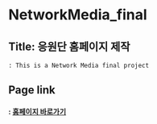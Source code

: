 # NetworkMedia_final

## Title: 응원단 홈페이지 제작
    : This is a Network Media final project

## Page link
#### : [홈페이지 바로가기](https://www.youtube.com/results?search_query=23+%EC%83%81%EC%95%84%ED%83%91)
